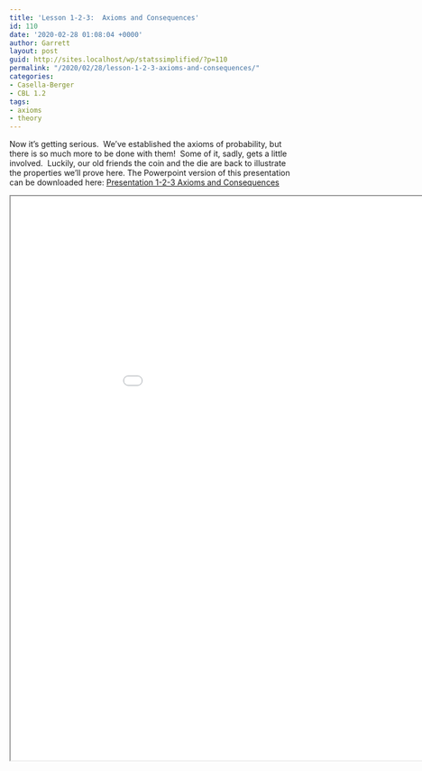 ```yaml
---
title: 'Lesson 1-2-3:  Axioms and Consequences'
id: 110
date: '2020-02-28 01:08:04 +0000'
author: Garrett
layout: post
guid: http://sites.localhost/wp/statssimplified/?p=110
permalink: "/2020/02/28/lesson-1-2-3-axioms-and-consequences/"
categories:
- Casella-Berger
- CBL 1.2
tags:
- axioms
- theory
---
```


Now it&#8217;s getting serious.  We&#8217;ve established the axioms of probability, but there is so much more to be done with them!  Some of it, sadly, gets a little involved.  Luckily, our old friends the coin and the die are back to illustrate the properties we&#8217;ll prove here. The Powerpoint version of this presentation can be downloaded here: [Presentation 1-2-3 Axioms and Consequences](/lessons/Presentation-1-2-3-Axioms-and-Consequences.pptx)

<iframe src="/lessons/Presentation-1-2-3-Axioms-and-Consequences.pdf" width="1000" height="1000"> </iframe>